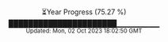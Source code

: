 <p align="center">
⏳Year Progress (75.27 %) <br>
██████████████████████▁▁▁▁▁▁▁▁ <br>
<sub>Updated: Mon, 02 Oct 2023 18:02:50 GMT</sub>
</p>

